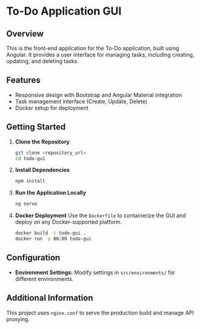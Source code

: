 
# To-Do Application GUI

## Overview
This is the front-end application for the To-Do application, built using Angular. It provides a user interface for managing tasks, including creating, updating, and deleting tasks.

## Features
- Responsive design with Bootstrap and Angular Material integration
- Task management interface (Create, Update, Delete)
- Docker setup for deployment

## Getting Started

1. **Clone the Repository**
   ```bash
   git clone <repository_url>
   cd todo-gui
   ```

2. **Install Dependencies**
   ```bash
   npm install
   ```

3. **Run the Application Locally**
   ```bash
   ng serve
   ```

4. **Docker Deployment**
   Use the `Dockerfile` to containerize the GUI and deploy on any Docker-supported platform.
   ```bash
   docker build -t todo-gui .
   docker run -p 80:80 todo-gui
   ```

## Configuration
- **Environment Settings:** Modify settings in `src/environments/` for different environments.

## Additional Information
This project uses `nginx.conf` to serve the production build and manage API proxying.
